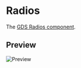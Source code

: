 Radios
======

The [GDS Radios component].


Preview
-------

![Preview][Preview]


[GDS Radios component]: https://design-system.service.gov.uk/components/radios/
[Preview]: ../../__image_snapshots__/storyshots-itest-ts-image-storyshots-components-radios-standard-1-snap.png
